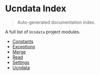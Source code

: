 # Ucndata Index

> Auto-generated documentation index.

A full list of `Ucndata` project modules.

- [Constants](./constants.md#constants)
- [Exceptions](./exceptions.md#exceptions)
- [Merge](./merge.md#merge)
- [Read](./read.md#read)
- [Settings](./settings.md#settings)
- [Ucndata](./ucndata.md#ucndata)
